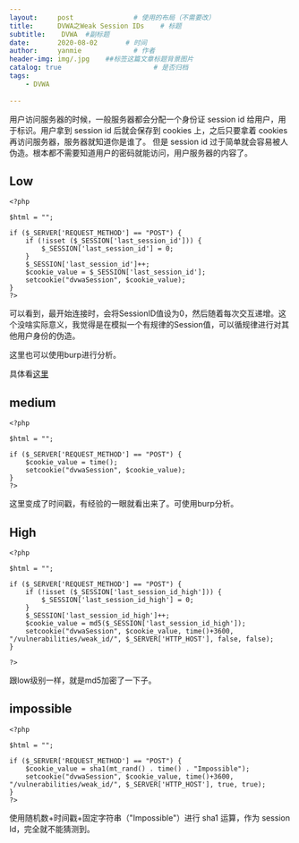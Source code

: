 ```yaml
---
layout:     post               # 使用的布局（不需要改）
title:      DVWA之Weak Session IDs    # 标题 
subtitle:    DVWA  #副标题
date:       2020-08-02       # 时间
author:     yanmie             # 作者
header-img: img/.jpg    ##标签这篇文章标题背景图片
catalog: true                       # 是否归档
tags:                               
    - DVWA
  
--- 
```


用户访问服务器的时候，一般服务器都会分配一个身份证 session id 给用户，用于标识。用户拿到 session id 后就会保存到 cookies 上，之后只要拿着 cookies 再访问服务器，服务器就知道你是谁了。
但是 session id 过于简单就会容易被人伪造。根本都不需要知道用户的密码就能访问，用户服务器的内容了。

## Low

```
<?php

$html = "";

if ($_SERVER['REQUEST_METHOD'] == "POST") {
    if (!isset ($_SESSION['last_session_id'])) {
        $_SESSION['last_session_id'] = 0;
    }
    $_SESSION['last_session_id']++;
    $cookie_value = $_SESSION['last_session_id'];
    setcookie("dvwaSession", $cookie_value);
}
?> 
```

可以看到，最开始连接时，会将SessionID值设为0，然后随着每次交互递增。这个没啥实际意义，我觉得是在模拟一个有规律的Session值，可以循规律进行对其他用户身份的伪造。

这里也可以使用burp进行分析。

具体看[这里](https://t0data.gitbooks.io/burpsuite/content/chapter10.html)

## medium

```
<?php

$html = "";

if ($_SERVER['REQUEST_METHOD'] == "POST") {
    $cookie_value = time();
    setcookie("dvwaSession", $cookie_value);
}
?> 
```

这里变成了时间戳，有经验的一眼就看出来了。可使用burp分析。

## High

```
<?php

$html = "";

if ($_SERVER['REQUEST_METHOD'] == "POST") {
    if (!isset ($_SESSION['last_session_id_high'])) {
        $_SESSION['last_session_id_high'] = 0;
    }
    $_SESSION['last_session_id_high']++;
    $cookie_value = md5($_SESSION['last_session_id_high']);
    setcookie("dvwaSession", $cookie_value, time()+3600, "/vulnerabilities/weak_id/", $_SERVER['HTTP_HOST'], false, false);
}

?> 
```

跟low级别一样，就是md5加密了一下子。

## impossible

```
<?php

$html = "";

if ($_SERVER['REQUEST_METHOD'] == "POST") {
    $cookie_value = sha1(mt_rand() . time() . "Impossible");
    setcookie("dvwaSession", $cookie_value, time()+3600, "/vulnerabilities/weak_id/", $_SERVER['HTTP_HOST'], true, true);
}
?> 
```

使用随机数+时间戳+固定字符串（"Impossible"）进行 sha1 运算，作为 session Id，完全就不能猜测到。
